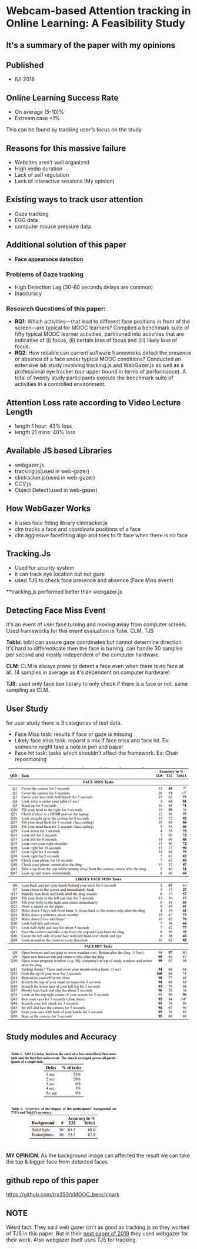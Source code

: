 # Webcam-based Attention tracking in Online Learning: A Feasibility Study
## It's a summary of the paper with my opinions

## Published
- IUI 2018

## Online Learning Success Rate
- On average (5-10)%
- Extream case <1%

This can be found by tracking user's focus on the study

## Reasons for this massive failure
- Websites aren't well organized 
- High vedio duration 
- Lack of self regulation
- Lack of interactive sessions (My opinion)

## Existing ways to track user attention 
- Gaze tracking
- EGG data
- computer mouse pressure data
## Additional solution of this paper
- **Face appearance datection**
### Problems of Gaze tracking  
- High Detection Lag (30-60 seconds delays are common)
- Inaccuracy 

### Research Questions of this paper:
- **RQ1**: Which activities—that lead to different face positions in front of the screen—are typical for MOOC learners? Compiled a benchmark suite of fifty typical MOOC learner activities, partitioned into activities that are indicative of (i) focus, (ii) certain loss of focus and (iii) likely loss of focus.
- **RQ2**: How reliable can current software frameworks detect the presence or absence of a face under typical MOOC conditions? Conducted an extensive lab study involving
tracking.js and WebGazer.js as well as a professional eye tracker (our upper bound in terms of performance). A total of twenty study participants execute the benchmark suite of activities in a controlled environment.

## Attention Loss rate according to Video Lecture Length
- length 1 hour: 43% loss
- length 21 mins: 40% loss
## Available JS based Libraries
- webgazer,js
- tracking.js(used in web-gazer)
- clmtracker.js(used in web-gazer)
- CCV.js
- Object Detect(used in web-gazer)
## How WebGazer Works
- it uses face fitting library clmtracker.js
- clm tracks a face and coordinate positions of a face
- clm aggresive facefitting algo and tries to fit face when there is no face
## Tracking.Js
- Used for sicurity system
- it can track eye location but not gaze
- used TJS to check face presence and absence (Face Miss event)


**tracking.js performed better than webgazer.js

## Detecting Face Miss Event
It's an event of user face turning and moving away from computer screen. Used frameworks for this event evaluation is Tobii, CLM, TJS

**Tobbi:** tobii can assure gaze coordinates but cannot determine direction. It's hard to differenticate then the face is turning. can handle 30 samples per second and mostly independent of the computer hardware.

**CLM**: CLM is always prone to detect a face even when there is no face at all. (4 samples in average as it's dependent on computer hardware)
 
 **TJS**: used only face box library to only check if there is a face or not. same sampling as CLM.

 ## User Study
 for user study there is 3 categories of test data. 
 - Face Miss task: results if face or gaze is missing
 - Likely face miss task: reporst a mix if face miss and face hit. Ex: someone might take a note in pen and paper
 - Face hit task: tasks which shouldn't affect the framework. Ex: Chair repositioning

 ![ps](pictures/ps.PNG)

## Study modules and Accuracy 
![result](pictures/result.PNG)

**MY OPINION**: As the background image can affected the result we can take the top & bigger face from detected faces


## github repo of this paper
https://github.com/trx350/xMOOC_benchmark


## **NOTE**
Weird fact: They said web gazer isn't as good as tracking.js so they worked of TJS in this paper. But in their [next paper of 2019](https://github.com/FatimaTasnim/Paper-Studies/tree/master/Webcam%20based%20EyeGaze%20Detection/User%20Attention%20Tracking) they used webgazer for their work. Also webgazer itself uses TJS for tracking.

